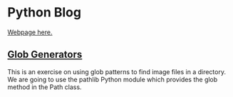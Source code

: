 # Python Blog

[Webpage here.](https://albertov5.github.io/python-blog/)


## [Glob Generators](./static/glob-generators.md)

This is an exercise on using glob patterns to find image files in a directory. We are going to use the pathlib Python module which provides the glob method in the Path class.
